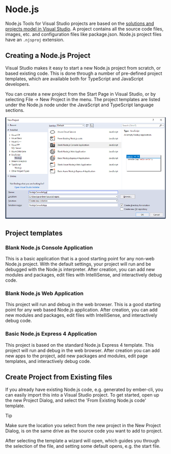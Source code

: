 # Node.js

Node.js Tools for Visual Studio projects are based on the [solutions and projects model in Visual Studio](https://docs.microsoft.com/en-us/visualstudio/ide/solutions-and-projects-in-visual-studio). 
A project contains all the source code files, images, etc. and configuration files like package.json. 
Node.js project files have an `.njsproj` extension.

## Creating a Node.js Project

Visual Studio makes it easy to start a new Node.js project from scratch, or based existing code.
This is done through a number of pre-defined project templates, which are available both for 
TypeScript and JavaScript developers.

You can create a new project from the Start Page in Visual Studio, or by selecting File -> New Project 
in the menu. The project templates are listed under the Node.js node under the JavaScript and TypeScript language sections.

![New Project Dialog](../../images/node/newproject-dialog.png) 

## Project templates 
### Blank Node.js Console Application
This is a basic application that is a good starting point for any non-web Node.js project. With the default 
settings, your project will run and be debugged with the Node.js interpreter. After creation, you can add new 
modules and packages, edit files with IntelliSense, and interactively debug code.

### Blank Node.js Web Application
This project will run and debug in the web browser. This is a good starting point for any web based Node.js 
application. After creation, you can add new modules and packages, edit files with IntelliSense, and 
interactively debug code.

### Basic Node.js Express 4 Application
This project is based on the standard Node.js Express 4 template. This project will run and debug in the web 
browser. After creation you can add new apps to the project, add new packages and modules, edit page templates, 
and interactively debug code.

## Create Project from Existing files
If you already have existing Node.js code, e.g. generated by ember-cli, you can easily import this into a 
Visual Studio project. To get started, open up the new Project Dialog, and select the 
'From Existing Node.js code' template. 

> [!Tip]
> Make sure the location you select from the new project in the New Project Dialog, is on the same drive as the 
source code you want to add to project.

After selecting the template a wizard will open, which guides you through the selection of the file, and setting 
some default opens, e.g. the start file. 